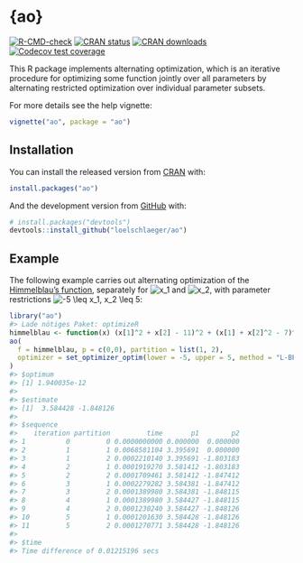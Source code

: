 
<!-- README.md is generated from README.Rmd. Please edit that file -->

# {ao}

<!-- badges: start -->

[![R-CMD-check](https://github.com/loelschlaeger/ao/workflows/R-CMD-check/badge.svg)](https://github.com/loelschlaeger/ao/actions)
[![CRAN
status](https://www.r-pkg.org/badges/version-last-release/ao)](https://www.r-pkg.org/badges/version-last-release/ao)
[![CRAN
downloads](https://cranlogs.r-pkg.org/badges/grand-total/ao)](https://cranlogs.r-pkg.org/badges/grand-total/ao)
[![Codecov test
coverage](https://codecov.io/gh/loelschlaeger/ao/branch/main/graph/badge.svg)](https://app.codecov.io/gh/loelschlaeger/ao?branch=main)
<!-- badges: end -->

This R package implements alternating optimization, which is an
iterative procedure for optimizing some function jointly over all
parameters by alternating restricted optimization over individual
parameter subsets.

For more details see the help vignette:

``` r
vignette("ao", package = "ao")
```

## Installation

You can install the released version from
[CRAN](https://CRAN.R-project.org) with:

``` r
install.packages("ao")
```

And the development version from [GitHub](https://github.com/) with:

``` r
# install.packages("devtools")
devtools::install_github("loelschlaeger/ao")
```

## Example

The following example carries out alternating optimization of the
[Himmelblau’s
function](https://en.wikipedia.org/wiki/Himmelblau%27s_function),
separately for
![x_1](https://latex.codecogs.com/png.image?%5Cdpi%7B110%7D&space;%5Cbg_white&space;x_1 "x_1")
and
![x_2](https://latex.codecogs.com/png.image?%5Cdpi%7B110%7D&space;%5Cbg_white&space;x_2 "x_2"),
with parameter restrictions
![-5 \leq x_1, x_2 \leq 5](https://latex.codecogs.com/png.image?%5Cdpi%7B110%7D&space;%5Cbg_white&space;-5%20%5Cleq%20x_1%2C%20x_2%20%5Cleq%205 "-5 \leq x_1, x_2 \leq 5"):

``` r
library("ao")
#> Lade nötiges Paket: optimizeR
himmelblau <- function(x) (x[1]^2 + x[2] - 11)^2 + (x[1] + x[2]^2 - 7)^2
ao(
  f = himmelblau, p = c(0,0), partition = list(1, 2),
  optimizer = set_optimizer_optim(lower = -5, upper = 5, method = "L-BFGS-B")
)
#> $optimum
#> [1] 1.940035e-12
#> 
#> $estimate
#> [1]  3.584428 -1.848126
#> 
#> $sequence
#>    iteration partition         time       p1        p2
#> 1          0         0 0.0000000000 0.000000  0.000000
#> 2          1         1 0.0068581104 3.395691  0.000000
#> 3          1         2 0.0002210140 3.395691 -1.803183
#> 4          2         1 0.0001919270 3.581412 -1.803183
#> 5          2         2 0.0001709461 3.581412 -1.847412
#> 6          3         1 0.0002279282 3.584381 -1.847412
#> 7          3         2 0.0001389980 3.584381 -1.848115
#> 8          4         1 0.0001389980 3.584427 -1.848115
#> 9          4         2 0.0001230240 3.584427 -1.848126
#> 10         5         1 0.0001201630 3.584428 -1.848126
#> 11         5         2 0.0001270771 3.584428 -1.848126
#> 
#> $time
#> Time difference of 0.01215196 secs
```
